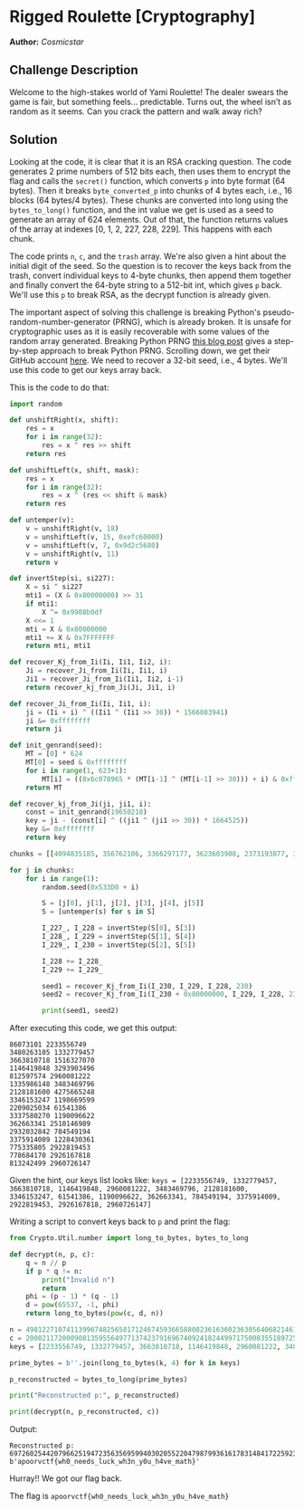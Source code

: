 # Rigged Roulette [Cryptography]

**Author:** _Cosmicstar_

## Challenge Description

Welcome to the high-stakes world of Yami Roulette! The dealer swears the game is fair, but something feels... predictable. Turns out, the wheel isn’t as random as it seems. Can you crack the pattern and walk away rich?

## Solution

Looking at the code, it is clear that it is an RSA cracking question. The code generates 2 prime numbers of 512 bits each, then uses them to encrypt the flag and calls the `secret()` function, which converts `p` into byte format (64 bytes). Then it breaks `byte_converted_p` into chunks of 4 bytes each, i.e., 16 blocks (64 bytes/4 bytes). These chunks are converted into long using the `bytes_to_long()` function, and the int value we get is used as a seed to generate an array of 624 elements. Out of that, the function returns values of the array at indexes [0, 1, 2, 227, 228, 229]. This happens with each chunk.

The code prints `n`, `c`, and the `trash` array. We're also given a hint about the initial digit of the seed. So the question is to recover the keys back from the trash, convert individual keys to 4-byte chunks, then append them together and finally convert the 64-byte string to a 512-bit int, which gives `p` back. We'll use this `p` to break RSA, as the decrypt function is already given.

The important aspect of solving this challenge is breaking Python's pseudo-random-number-generator (PRNG), which is already broken. It is unsafe for cryptographic uses as it is easily recoverable with some values of the random array generated. Breaking Python PRNG [this blog post](https://stackered.com/blog/python-random-prediction/) gives a step-by-step approach to break Python PRNG. Scrolling down, we get their GitHub account [here](https://github.com/StackeredSAS/python-random-playground). We need to recover a 32-bit seed, i.e., 4 bytes. We'll use this code to get our keys array back.

This is the code to do that:

```python
import random

def unshiftRight(x, shift):
    res = x
    for i in range(32):
        res = x ^ res >> shift
    return res

def unshiftLeft(x, shift, mask):
    res = x
    for i in range(32):
        res = x ^ (res << shift & mask)
    return res

def untemper(v):
    v = unshiftRight(v, 18)
    v = unshiftLeft(v, 15, 0xefc60000)
    v = unshiftLeft(v, 7, 0x9d2c5680)
    v = unshiftRight(v, 11)
    return v

def invertStep(si, si227):
    X = si ^ si227
    mti1 = (X & 0x80000000) >> 31
    if mti1:
        X ^= 0x9908b0df
    X <<= 1
    mti = X & 0x80000000
    mti1 += X & 0x7FFFFFFF
    return mti, mti1

def recover_Kj_from_Ii(Ii, Ii1, Ii2, i):
    Ji = recover_Ji_from_Ii(Ii, Ii1, i)
    Ji1 = recover_Ji_from_Ii(Ii1, Ii2, i-1)
    return recover_kj_from_Ji(Ji, Ji1, i)

def recover_Ji_from_Ii(Ii, Ii1, i):
    ji = (Ii + i) ^ ((Ii1 ^ (Ii1 >> 30)) * 1566083941)
    ji &= 0xffffffff
    return ji

def init_genrand(seed):
    MT = [0] * 624
    MT[0] = seed & 0xffffffff
    for i in range(1, 623+1):
        MT[i] = ((0x6c078965 * (MT[i-1] ^ (MT[i-1] >> 30))) + i) & 0xffffffff
    return MT

def recover_kj_from_Ji(ji, ji1, i):
    const = init_genrand(19650218)
    key = ji - (const[i] ^ ((ji1 ^ (ji1 >> 30)) * 1664525))
    key &= 0xffffffff
    return key

chunks = [[4094835185, 356762106, 3366297177, 3623603908, 2373193877, 3203846780], [3406548083, 4062546425, 1376818797, 394516489, 3907909298, 3898652639], [1287222167, 2995584073, 1693598779, 811229118, 1707629246, 3304354912], [1243120984, 3460569159, 2340013171, 172985849, 3180767622, 1551040428], [800057846, 2682940396, 123193243, 3036600707, 3794295715, 2393381294], [892967018, 2206189721, 2843934106, 1056160791, 2522099700, 1152632788], [2774545485, 3977855291, 4203604373, 3669198182, 3583908975, 1060491729], [4112967206, 3535798795, 3120649323, 25986165, 2427485753, 1350615610], [318330051, 2236838130, 2496969378, 3525774414, 4069600592, 2282092160], [563544583, 2592975485, 935828735, 2978557025, 2012930992, 995780339], [3460985768, 3379763321, 2949965528, 1505018344, 2512823468, 1021031395], [3394216535, 2529203380, 2768254272, 236994372, 1634295888, 1133018765], [2866010958, 1712165916, 1348052226, 1280486865, 3780769383, 2391071461], [3641791377, 3432968590, 3350590316, 1048613032, 3540539809, 2649316279], [1923548320, 656195356, 4041871255, 2963016066, 3551386262, 3046838184], [2069834435, 1706541602, 4050137025, 857681424, 2381793628, 2665835243]]

for j in chunks:
    for i in range(1):
        random.seed(0x533D0 + i)

        S = [j[0], j[1], j[2], j[3], j[4], j[5]]
        S = [untemper(s) for s in S]

        I_227_, I_228 = invertStep(S[0], S[3])
        I_228_, I_229 = invertStep(S[1], S[4])
        I_229_, I_230 = invertStep(S[2], S[5])

        I_228 += I_228_
        I_229 += I_229_

        seed1 = recover_Kj_from_Ii(I_230, I_229, I_228, 230)
        seed2 = recover_Kj_from_Ii(I_230 + 0x80000000, I_229, I_228, 230)

        print(seed1, seed2)
```

After executing this code, we get this output:
```
86073101 2233556749
3480263105 1332779457
3663810718 1516327070
1146419848 3293903496
812597574 2960081222
1335986148 3483469796
2128181600 4275665248
3346153247 1198669599
2209025034 61541386
3337580270 1190096622
362663341 2510146989
2932032842 784549194
3375914009 1228430361
775335805 2922819453
778684170 2926167818
813242499 2960726147
```

Given the hint, our keys list looks like:
`keys = [2233556749, 1332779457, 3663810718, 1146419848, 2960081222, 3483469796, 2128181600, 3346153247, 61541386, 1190096622, 362663341, 784549194, 3375914009, 2922819453, 2926167818, 2960726147]`

Writing a script to convert keys back to `p` and print the flag:
```python
from Crypto.Util.number import long_to_bytes, bytes_to_long

def decrypt(n, p, c):
    q = n // p
    if p * q != n:
        print("Invalid n")
        return
    phi = (p - 1) * (q - 1)
    d = pow(65537, -1, phi)
    return long_to_bytes(pow(c, d, n))

n = 49812271074113996748256581712467459366588082361636023630564068214612994986892561558381532475755791032675276115848189703815816792642128355747597878537909137779400571814063186968473486503116149991224538115188352954146019052922869981051351571158735260001333011582577193684810211363872980264620807599594086051449
c = 20002117200090813595564977137423791696740924182449971750083551897250822585677154362121434423203173839416183117315744314791189230613149517277553117748654242567572304526577870897931051487912585476465888459445398180637679760443084368095041311696478979083217579778239459905993548371792893219935514397751847671981
keys = [2233556749, 1332779457, 3663810718, 1146419848, 2960081222, 3483469796, 2128181600, 3346153247, 61541386, 1190096622, 362663341, 784549194, 3375914009, 2922819453, 2926167818, 2960726147]

prime_bytes = b''.join(long_to_bytes(k, 4) for k in keys)

p_reconstructed = bytes_to_long(prime_bytes)

print("Reconstructed p:", p_reconstructed)

print(decrypt(n, p_reconstructed, c))
```

Output:
```
Reconstructed p: 6972602544207966251947235635695994030205522047987993616178314841722592376666262323509906093346558040131278962799437242718155851841922133993388359101782147
b'apoorvctf{wh0_needs_luck_wh3n_y0u_h4ve_math}'
```

Hurray!! We got our flag back.

The flag is `apoorvctf{wh0_needs_luck_wh3n_y0u_h4ve_math}`
